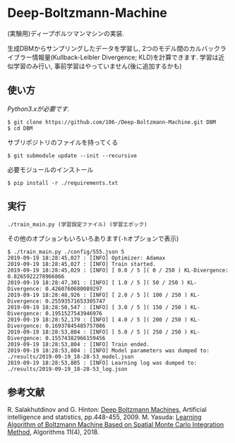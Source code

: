 Deep-Boltzmann-Machine
===
(実験用)ディープボルツマンマシンの実装.

生成DBMからサンプリングしたデータを学習し, 2つのモデル間のカルバックライブラー情報量(Kullback-Leibler Divergence; KLD)を計算できます. 学習は近似学習のみ行い, 事前学習はやっていません(後に追加するかも)

## 使い方
_Python3.xが必要です._
```
$ git clone https://github.com/106-/Deep-Boltzmann-Machine.git DBM
$ cd DBM
```
サブリポジトリのファイルを持ってくる
```
$ git submodule update --init --recursive
```
必要モジュールのインストール
```
$ pip install -r ./requirements.txt
```

## 実行
```
./train_main.py (学習設定ファイル) (学習エポック)
```
その他のオプションもいろいろあります(`-h`オプションで表示)
```
$ ./train_main.py ./config/555.json 5
2019-09-19 18:28:45,027 : [INFO] Optimizer: Adamax
2019-09-19 18:28:45,027 : [INFO] Train started.
2019-09-19 18:28:45,029 : [INFO] [ 0.0 / 5 ]( 0 / 250 ) KL-Divergence: 0.8265922278966866
2019-09-19 18:28:47,301 : [INFO] [ 1.0 / 5 ]( 50 / 250 ) KL-Divergence: 0.4260760680089297
2019-09-19 18:28:48,926 : [INFO] [ 2.0 / 5 ]( 100 / 250 ) KL-Divergence: 0.25593571653305747
2019-09-19 18:28:50,547 : [INFO] [ 3.0 / 5 ]( 150 / 250 ) KL-Divergence: 0.1951527543946976
2019-09-19 18:28:52,179 : [INFO] [ 4.0 / 5 ]( 200 / 250 ) KL-Divergence: 0.16937845485757086
2019-09-19 18:28:53,804 : [INFO] [ 5.0 / 5 ]( 250 / 250 ) KL-Divergence: 0.15574382966159456
2019-09-19 18:28:53,804 : [INFO] Train ended.
2019-09-19 18:28:53,804 : [INFO] Model parameters was dumped to: ./results/2019-09-19_18-28-53_model.json
2019-09-19 18:28:53,805 : [INFO] Learning log was dumped to: ./results/2019-09-19_18-28-53_log.json
```

## 参考文献
R. Salakhutdinov and G. Hinton: [Deep Boltzmann Machines](http://proceedings.mlr.press/v5/salakhutdinov09a/salakhutdinov09a.pdf), Artificial intelligence and statistics, pp.448-455, 2009.
M. Yasuda: [Learning Algorithm of Boltzmann Machine Based on Spatial Monte Carlo Integration Method](https://www.mdpi.com/1999-4893/11/4/42/htm),  Algorithms 11(4), 2018.